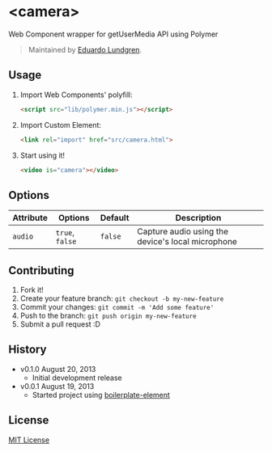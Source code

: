 # &lt;camera&gt;

Web Component wrapper for getUserMedia API using Polymer

> Maintained by [Eduardo Lundgren](https://github.com/eduardolundgren).

## Usage

1. Import Web Components' polyfill:

	```html
	<script src="lib/polymer.min.js"></script>
	```

2. Import Custom Element:

	```html
	<link rel="import" href="src/camera.html">
	```

3. Start using it!

	```html
	<video is="camera"></video>
	```

## Options

Attribute  | Options                   | Default             | Description
---        | ---                       | ---                 | ---
`audio`    | `true`, `false`           | `false`             | Capture audio using the device's local microphone


## Contributing

1. Fork it!
2. Create your feature branch: `git checkout -b my-new-feature`
3. Commit your changes: `git commit -m 'Add some feature'`
4. Push to the branch: `git push origin my-new-feature`
5. Submit a pull request :D

## History

* v0.1.0 August 20, 2013
	* Initial development release
* v0.0.1 August 19, 2013
	* Started project using [boilerplate-element](https://github.com/customelements/boilerplate-element)

## License

[MIT License](http://opensource.org/licenses/MIT)